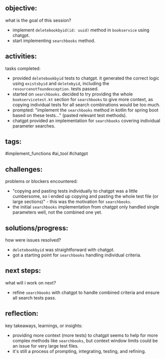 ## objective:
what is the goal of this session?
- implement `deletebookbyid(id: uuid)` method in `bookservice` using chatgpt.
- start implementing `searchbooks` method.

## activities:
tasks completed:
- provided `deletebookbyid` tests to chatgpt. it generated the correct logic using `existsbyid` and `deletebyid`, including the `resourcenotfoundexception`. tests passed.
- started on `searchbooks`. decided to try providing the whole `bookservicetest.kt` section for `searchbooks` to give more context, as copying individual tests for all search combinations would be too much.
- prompted: "implement the `searchbooks` method in kotlin for spring boot based on these tests..." (pasted relevant test methods).
- chatgpt provided an implementation for `searchbooks` covering individual parameter searches.

## tags:
 #implement_functions #ai_tool #chatgpt

## challenges:
problems or blockers encountered: 
- "copying and pasting tests individually to chatgpt was a little cumbersome, so i ended up copying and pasting the whole test file (or large sections)" - this was the motivation for `searchbooks`.
- the initial `searchbooks` implementation from chatgpt only handled single parameters well, not the combined one yet.

## solutions/progress:
how were issues resolved?
- `deletebookbyid` was straightforward with chatgpt.
- got a starting point for `searchbooks` handling individual criteria.

## next steps:
what will i work on next?
- refine `searchbooks` with chatgpt to handle combined criteria and ensure all search tests pass.

## reflection:
key takeaways, learnings, or insights:
- providing more context (more tests) to chatgpt seems to help for more complex methods like `searchbooks`, but context window limits could be an issue for very large test files.
- it's still a process of prompting, integrating, testing, and refining.
